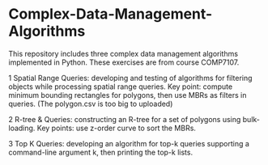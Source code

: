 # Complex-Data-Management-Algorithms
This repository includes three complex data management algorithms implemented in Python. These exercises are from course COMP7107.   

1 Spatial Range Queries: developing and testing of algorithms for filtering objects while processing spatial range queries. Key point: compute minimum bounding rectangles for polygons, then use MBRs as filters in queries.  (The polygon.csv is too big to uploaded)

2 R-tree & Queries: constructing an R-tree for a set of polygons using bulk-loading. Key points: use z-order curve to sort the MBRs.  

3 Top K Queries: developing an algorithm for top-k queries supporting a command-line argument k, then printing the top-k lists. 
